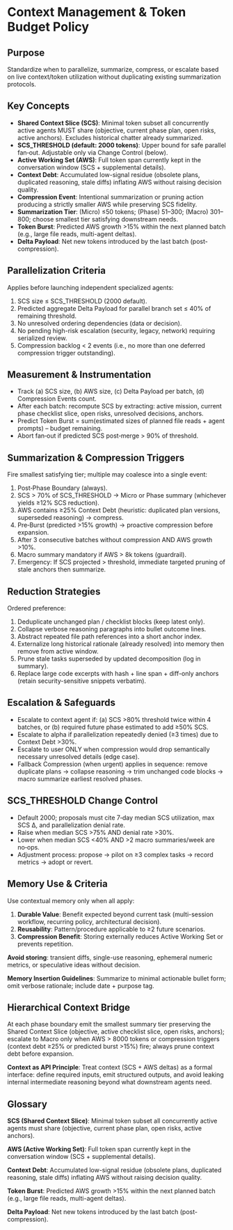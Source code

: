 # Context Management & Token Budget Policy

## Purpose
Standardize when to parallelize, summarize, compress, or escalate based on live context/token utilization without duplicating existing summarization protocols.

## Key Concepts

- **Shared Context Slice (SCS)**: Minimal token subset all concurrently active agents MUST share (objective, current phase plan, open risks, active anchors). Excludes historical chatter already summarized.
- **SCS_THRESHOLD (default: 2000 tokens)**: Upper bound for safe parallel fan‑out. Adjustable only via Change Control (below).
- **Active Working Set (AWS)**: Full token span currently kept in the conversation window (SCS + supplemental details).
- **Context Debt**: Accumulated low-signal residue (obsolete plans, duplicated reasoning, stale diffs) inflating AWS without raising decision quality.
- **Compression Event**: Intentional summarization or pruning action producing a strictly smaller AWS while preserving SCS fidelity.
- **Summarization Tier**: (Micro) ≤50 tokens; (Phase) 51–300; (Macro) 301–800; choose smallest tier satisfying downstream needs.
- **Token Burst**: Predicted AWS growth >15% within the next planned batch (e.g., large file reads, multi-agent deltas).
- **Delta Payload**: Net new tokens introduced by the last batch (post-compression).

## Parallelization Criteria
Applies before launching independent specialized agents:

1. SCS size ≤ SCS_THRESHOLD (2000 default).
2. Predicted aggregate Delta Payload for parallel branch set ≤ 40% of remaining threshold.
3. No unresolved ordering dependencies (data or decision).
4. No pending high-risk escalation (security, legacy, network) requiring serialized review.
5. Compression backlog < 2 events (i.e., no more than one deferred compression trigger outstanding).

## Measurement & Instrumentation

- Track (a) SCS size, (b) AWS size, (c) Delta Payload per batch, (d) Compression Events count.
- After each batch: recompute SCS by extracting: active mission, current phase checklist slice, open risks, unresolved decisions, anchors.
- Predict Token Burst = sum(estimated sizes of planned file reads + agent prompts) – budget remaining.
- Abort fan‑out if predicted SCS post‑merge > 90% of threshold.

## Summarization & Compression Triggers
Fire smallest satisfying tier; multiple may coalesce into a single event:

1. Post‑Phase Boundary (always).
2. SCS > 70% of SCS_THRESHOLD → Micro or Phase summary (whichever yields ≥12% SCS reduction).
3. AWS contains ≥25% Context Debt (heuristic: duplicated plan versions, superseded reasoning) → compress.
4. Pre‑Burst (predicted >15% growth) → proactive compression before expansion.
5. After 3 consecutive batches without compression AND AWS growth >10%.
6. Macro summary mandatory if AWS > 8k tokens (guardrail).
7. Emergency: If SCS projected > threshold, immediate targeted pruning of stale anchors then summarize.

## Reduction Strategies
Ordered preference:

1. Deduplicate unchanged plan / checklist blocks (keep latest only).
2. Collapse verbose reasoning paragraphs into bullet outcome lines.
3. Abstract repeated file path references into a short anchor index.
4. Externalize long historical rationale (already resolved) into memory then remove from active window.
5. Prune stale tasks superseded by updated decomposition (log in summary).
6. Replace large code excerpts with hash + line span + diff-only anchors (retain security-sensitive snippets verbatim).

## Escalation & Safeguards

- Escalate to context agent if: (a) SCS >80% threshold twice within 4 batches, or (b) required future phase estimated to add ≥50% SCS.
- Escalate to alpha if parallelization repeatedly denied (≥3 times) due to Context Debt >30%.
- Escalate to user ONLY when compression would drop semantically necessary unresolved details (edge case).
- Fallback Compression (when urgent) applies in sequence: remove duplicate plans → collapse reasoning → trim unchanged code blocks → macro summarize earliest resolved phases.

## SCS_THRESHOLD Change Control

- Default 2000; proposals must cite 7‑day median SCS utilization, max SCS Δ, and parallelization denial rate.
- Raise when median SCS >75% AND denial rate >30%.
- Lower when median SCS <40% AND >2 macro summaries/week are no‑ops.
- Adjustment process: propose → pilot on ≥3 complex tasks → record metrics → adopt or revert.

## Memory Use & Criteria

Use contextual memory only when all apply:
1. **Durable Value**: Benefit expected beyond current task (multi-session workflow, recurring policy, architectural decision).
2. **Reusability**: Pattern/procedure applicable to ≥2 future scenarios.
3. **Compression Benefit**: Storing externally reduces Active Working Set or prevents repetition.

**Avoid storing**: transient diffs, single-use reasoning, ephemeral numeric metrics, or speculative ideas without decision.

**Memory Insertion Guidelines**: Summarize to minimal actionable bullet form; omit verbose rationale; include date + purpose tag.

## Hierarchical Context Bridge

At each phase boundary emit the smallest summary tier preserving the Shared Context Slice (objective, active checklist slice, open risks, anchors); escalate to Macro only when AWS > 8000 tokens or compression triggers (context debt ≥25% or predicted burst >15%) fire; always prune context debt before expansion.

**Context as API Principle**: Treat context (SCS + AWS deltas) as a formal interface: define required inputs, emit structured outputs, and avoid leaking internal intermediate reasoning beyond what downstream agents need.

## Glossary

**SCS (Shared Context Slice)**: Minimal token subset all concurrently active agents must share (objective, current phase plan, open risks, active anchors).

**AWS (Active Working Set)**: Full token span currently kept in the conversation window (SCS + supplemental details).

**Context Debt**: Accumulated low-signal residue (obsolete plans, duplicated reasoning, stale diffs) inflating AWS without raising decision quality.

**Token Burst**: Predicted AWS growth >15% within the next planned batch (e.g., large file reads, multi-agent deltas).

**Delta Payload**: Net new tokens introduced by the last batch (post-compression).